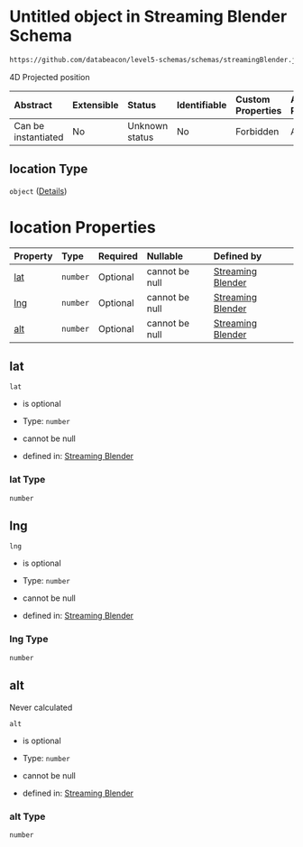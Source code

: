 # Untitled object in Streaming Blender Schema

```txt
https://github.com/databeacon/level5-schemas/schemas/streamingBlender.json#/properties/nct/properties/projExit/properties/location
```

4D Projected position

| Abstract            | Extensible | Status         | Identifiable | Custom Properties | Additional Properties | Access Restrictions | Defined In                                                                 |
| :------------------ | :--------- | :------------- | :----------- | :---------------- | :-------------------- | :------------------ | :------------------------------------------------------------------------- |
| Can be instantiated | No         | Unknown status | No           | Forbidden         | Allowed               | none                | [blender.schema.json\*](../out/blender.schema.json "open original schema") |

## location Type

`object` ([Details](blender-properties-nct-properties-projexit-properties-location.md))

# location Properties

| Property    | Type     | Required | Nullable       | Defined by                                                                                                                                                                                                                                                |
| :---------- | :------- | :------- | :------------- | :-------------------------------------------------------------------------------------------------------------------------------------------------------------------------------------------------------------------------------------------------------- |
| [lat](#lat) | `number` | Optional | cannot be null | [Streaming Blender](blender-properties-nct-properties-projexit-properties-location-properties-lat.md "https://github.com/databeacon/level5-schemas/schemas/streamingBlender.json#/properties/nct/properties/projExit/properties/location/properties/lat") |
| [lng](#lng) | `number` | Optional | cannot be null | [Streaming Blender](blender-properties-nct-properties-projexit-properties-location-properties-lng.md "https://github.com/databeacon/level5-schemas/schemas/streamingBlender.json#/properties/nct/properties/projExit/properties/location/properties/lng") |
| [alt](#alt) | `number` | Optional | cannot be null | [Streaming Blender](blender-properties-nct-properties-projexit-properties-location-properties-alt.md "https://github.com/databeacon/level5-schemas/schemas/streamingBlender.json#/properties/nct/properties/projExit/properties/location/properties/alt") |

## lat



`lat`

*   is optional

*   Type: `number`

*   cannot be null

*   defined in: [Streaming Blender](blender-properties-nct-properties-projexit-properties-location-properties-lat.md "https://github.com/databeacon/level5-schemas/schemas/streamingBlender.json#/properties/nct/properties/projExit/properties/location/properties/lat")

### lat Type

`number`

## lng



`lng`

*   is optional

*   Type: `number`

*   cannot be null

*   defined in: [Streaming Blender](blender-properties-nct-properties-projexit-properties-location-properties-lng.md "https://github.com/databeacon/level5-schemas/schemas/streamingBlender.json#/properties/nct/properties/projExit/properties/location/properties/lng")

### lng Type

`number`

## alt

Never calculated

`alt`

*   is optional

*   Type: `number`

*   cannot be null

*   defined in: [Streaming Blender](blender-properties-nct-properties-projexit-properties-location-properties-alt.md "https://github.com/databeacon/level5-schemas/schemas/streamingBlender.json#/properties/nct/properties/projExit/properties/location/properties/alt")

### alt Type

`number`
